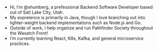 - Hi, I’m @xhumberg, a prefessional Backend Software Developer based out of Salt Lake City, Utah. 
- My expreience is primarily in Java, though I love branching out into lighter-weight backend implementations such as Node.js and Go.
- Outside of work, I help organize and run Pathfinder Society throughout the Wasatch Front!
- I’m currently learning React, K8s, Kafka, and general microservice practices.
